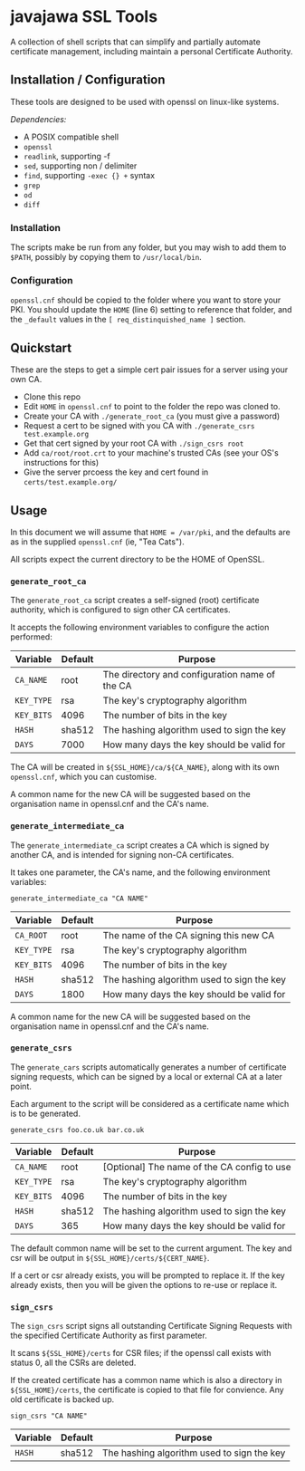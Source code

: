 javajawa SSL Tools
==================

A collection of shell scripts that can simplify and partially
automate certificate management, including maintain a personal
Certificate Authority.

Installation / Configuration
----------------------------

These tools are designed to be used with openssl on linux-like
systems.

*Dependencies:*

 - A POSIX compatible shell
 - `openssl`
 - `readlink`, supporting -f
 - `sed`, supporting non / delimiter
 - `find`, supporting `-exec {} +` syntax
 - `grep`
 - `od`
 - `diff`

### Installation

The scripts make be run from any folder, but you may wish
to add them to `$PATH`, possibly by copying them to
`/usr/local/bin`.

### Configuration

`openssl.cnf` should be copied to the folder where you want
to store your PKI.
You should update the `HOME` (line 6) setting to reference that folder,
and the `_default` values in the `[ req_distinquished_name ]` section.

Quickstart
----------

These are the steps to get a simple cert pair issues for a server using your
own CA.

- Clone this repo
- Edit `HOME` in `openssl.cnf` to point to the folder the repo was cloned to.
- Create your CA with `./generate_root_ca` (you must give a password)
- Request a cert to be signed with you CA with `./generate_csrs test.example.org`
- Get that cert signed by your root CA with `./sign_csrs root`
- Add `ca/root/root.crt` to your machine's trusted CAs (see your OS's instructions for this)
- Give the server prcoess the key and cert found in `certs/test.example.org/` 

Usage
-----

In this document we will assume that `HOME = /var/pki`,
and the defaults are as in the supplied `openssl.cnf`
(ie, "Tea Cats").

All scripts expect the current directory to be the HOME
of OpenSSL.

### `generate_root_ca`

The `generate_root_ca` script creates a self-signed (root)
certificate authority, which is configured to sign other
CA certificates.

It accepts the following environment variables to configure
the action performed:

| Variable   | Default | Purpose |
|------------|---------|---------|
| `CA_NAME`  | root    | The directory and configuration name of the CA |
| `KEY_TYPE` | rsa     | The key's cryptography algorithm |
| `KEY_BITS` | 4096    | The number of bits in the key |
| `HASH`     | sha512  | The hashing algorithm used to sign the key |
| `DAYS`     | 7000    | How many days the key should be valid for |

The CA will be created in `${SSL_HOME}/ca/${CA_NAME}`,
along with its own `openssl.cnf`, which you can customise.

A common name for the new CA will be suggested based on the
organisation name in openssl.cnf and the CA's name.

### `generate_intermediate_ca`

The `generate_intermediate_ca` script creates a CA which is
signed by another CA, and is intended for signing non-CA
certificates.

It takes one parameter, the CA's name, and the following
environment variables:

`generate_intermediate_ca "CA NAME"`

| Variable   | Default | Purpose |
|------------|---------|---------|
| `CA_ROOT`  | root    | The name of the CA signing this new CA |
| `KEY_TYPE` | rsa     | The key's cryptography algorithm |
| `KEY_BITS` | 4096    | The number of bits in the key |
| `HASH`     | sha512  | The hashing algorithm used to sign the key |
| `DAYS`     | 1800    | How many days the key should be valid for |

A common name for the new CA will be suggested based on the
organisation name in openssl.cnf and the CA's name.

### `generate_csrs`

The `generate_cars` scripts automatically generates a number of
certificate signing requests, which can be signed by a local or
external CA at a later point.

Each argument to the script will be considered as a certificate
name which is to be generated.

`generate_csrs foo.co.uk bar.co.uk`

| Variable   | Default | Purpose |
|------------|---------|---------|
| `CA_NAME`  | root    | [Optional] The name of the CA config to use |
| `KEY_TYPE` | rsa     | The key's cryptography algorithm |
| `KEY_BITS` | 4096    | The number of bits in the key |
| `HASH`     | sha512  | The hashing algorithm used to sign the key |
| `DAYS`     | 365     | How many days the key should be valid for |

The default common name will be set to the current argument.
The key and csr will be output in `${SSL_HOME}/certs/${CERT_NAME}`.

If a cert or csr already exists, you will be prompted to replace
it.
If the key already exists, then you will be given the options
to re-use or replace it.

### `sign_csrs`

The `sign_csrs` script signs all outstanding Certificate
Signing Requests with the specified Certificate Authority
as first parameter.

It scans `${SSL_HOME}/certs` for CSR files; if the openssl
call exists with status 0, all the CSRs are deleted.

If the created certificate has a common name which is also
a directory in `${SSL_HOME}/certs`, the certificate is
copied to that file for convience. Any old certificate
is backed up.

`sign_csrs "CA NAME"`

| Variable   | Default | Purpose |
|------------|---------|---------|
| `HASH`     | sha512  | The hashing algorithm used to sign the key |
